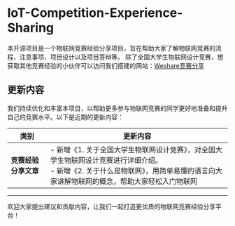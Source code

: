 # IoT-Competition-Experience-Sharing

本开源项目是一个物联网竞赛经验分享项目，旨在帮助大家了解物联网竞赛的流程、注意事项、项目设计以及项目答辩等。
除了全国大学生物联网设计竞赛，想获取其他竞赛经验的小伙伴可以访问我们搭建的网站：[Weshare竞赛分享](https://weshare.xin/#/)

## 更新内容

我们持续优化和丰富本项目，以帮助更多参与物联网竞赛的同学更好地准备和提升自己的竞赛水平。以下是近期的更新内容：

| 类别 | 更新内容 |
|------|---------|
| **竞赛经验分享文章** | - 新增《1. 关于全国大学生物联网设计竞赛》，对全国大学生物联网设计竞赛进行详细介绍。<br>- 新增《2. 关于什么是物联网》，用简单易懂的语言向大家讲解物联网的概念，帮助大家轻松入门物联网 |

---

欢迎大家提出建议和贡献内容，让我们一起打造更优质的物联网竞赛经验分享平台！


